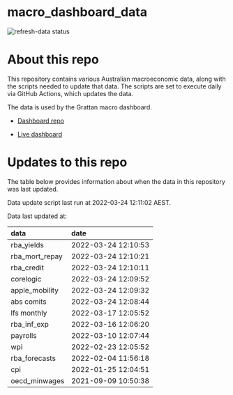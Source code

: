 
<!-- README.md is generated from README.Rmd. Please edit that file -->

# macro\_dashboard\_data

<!-- badges: start -->

![refresh-data
status](https://github.com/grattan/macro_dashboard_data/workflows/refresh-data/badge.svg)

<!-- badges: end -->

# About this repo

This repository contains various Australian macroeconomic data, along
with the scripts needed to update that data. The scripts are set to
execute daily via GitHub Actions, which updates the data.

The data is used by the Grattan macro dashboard.

  - [Dashboard repo](https://github.com/grattan/macrodashboard)

  - [Live dashboard](https://mattcowgill.shinyapps.io/macrodashboard/)

# Updates to this repo

The table below provides information about when the data in this
repository was last updated.

Data update script last run at 2022-03-24 12:11:02 AEST.

Data last updated at:

| data             | date                |
| :--------------- | :------------------ |
| rba\_yields      | 2022-03-24 12:10:53 |
| rba\_mort\_repay | 2022-03-24 12:10:21 |
| rba\_credit      | 2022-03-24 12:10:11 |
| corelogic        | 2022-03-24 12:09:52 |
| apple\_mobility  | 2022-03-24 12:09:32 |
| abs comits       | 2022-03-24 12:08:44 |
| lfs monthly      | 2022-03-17 12:05:52 |
| rba\_inf\_exp    | 2022-03-16 12:06:20 |
| payrolls         | 2022-03-10 12:07:44 |
| wpi              | 2022-02-23 12:05:52 |
| rba\_forecasts   | 2022-02-04 11:56:18 |
| cpi              | 2022-01-25 12:04:51 |
| oecd\_minwages   | 2021-09-09 10:50:38 |
